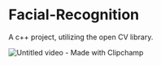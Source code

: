 # Facial-Recognition
A c++ project, utilizing the open CV library.



![Untitled video - Made with Clipchamp](https://user-images.githubusercontent.com/106642545/209458848-af4ae92b-634d-4303-9658-dc592c3ccf39.gif)
